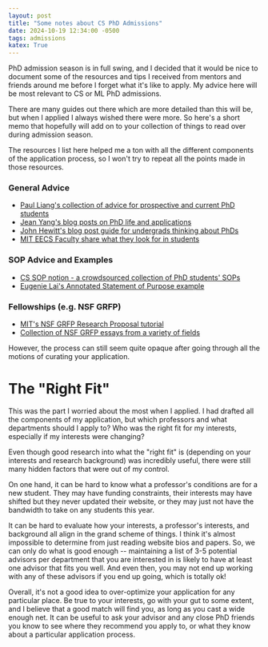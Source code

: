 ```yaml
---
layout: post
title: "Some notes about CS PhD Admissions"
date: 2024-10-19 12:34:00 -0500
tags: admissions
katex: True
---
```


PhD admission season is in full swing, and I decided that it would be
nice to document some of the resources and tips I received from mentors
and friends around me before I forget what it's like to apply. My advice
here will be most relevant to CS or ML PhD admissions.

There are many guides out there which are more detailed than this
will be, but when I applied I always wished there were more. So here's a short memo that
hopefully will add on to your collection of things to read over during 
admission season.

The resources I list here helped me a ton with all the different components
of the application process, so I won't try to repeat all the points made in those resources.

### General Advice
- [Paul Liang's collection of advice for prospective and current PhD students](https://github.com/pliang279/awesome-phd-advice)
- [Jean Yang's blog posts on PhD life and applications](https://jxyzabc.blogspot.com/2008/08/cs-grad-school-part-4-applications.html)
- [John Hewitt's blog post guide for undergrads thinking about PhDs](https://nlp.stanford.edu//~johnhew//undergrad-researchers.html)
- [MIT EECS Faculty share what they look for in students](https://www.eecs.mit.edu/academics/graduate-programs/admission-process/what-faculty-members-are-looking-for-in-a-grad-school-application-essay/)

### SOP Advice and Examples
- [CS SOP notion - a crowdsourced collection of PhD students' SOPs](https://cs-sop.notion.site/CS-PhD-Statements-of-Purpose-df39955313834889b7ac5411c37b958d)
- [Eugenie Lai's Annotated Statement of Purpose example](https://eugenielai.github.io/posts/another-annotated-sop.html)


### Fellowships (e.g. NSF GRFP)
- [MIT's NSF GRFP Research Proposal tutorial](https://mitcommlab.mit.edu/broad/commkit/nsf-research-proposal/)
- [Collection of NSF GRFP essays from a variety of fields](https://www.alexhunterlang.com/nsf-fellowship)

However, the process can still seem quite opaque after going through all the motions
of curating your application.

# The "Right Fit"
This was the part I worried about the most when I applied.
I had drafted all the components of my application, but which professors and what departments should I apply to?
Who was the right fit for my interests, especially if my interests were changing?

Even though good research into what the "right fit" is (depending on your interests and research background) was incredibly useful, there were still many hidden factors that were out of my control. 

On one hand, it can be hard to know what a professor's conditions are for a new student.
They may have funding constraints, their interests may have shifted but they never updated their website, or they may just not have the bandwidth to take on any students this year. 

It can be hard to evaluate how your interests, a professor's interests, and background all align in the grand scheme of things. I think it's almost impossible to determine from just reading website bios and papers. So, we can only do what is good enough -- maintaining a list of 3-5 potential advisors per department that you are interested in is likely to have at least one advisor that fits you well. And even then, you may not end up working with any of these advisors if you end up going, which is totally ok!

Overall, it's not a good idea to over-optimize your application for any particular place. 
Be true to your interests, go with your gut to some extent, and I believe that a good match will find you, as long as you cast a wide enough net.
It can be useful to ask your advisor and any close PhD friends you know to see where they recommend you apply to, or what they know about a particular application process.


